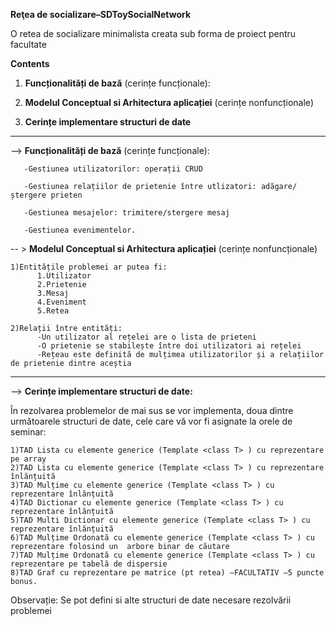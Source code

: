 **Reţea de socializare–SDToySocialNetwork**

O retea de socializare minimalista creata sub forma de proiect pentru facultate

**Contents**
	
1. **Funcționalități de bază** (cerințe funcționale):

2. **Modelul Conceptual si Arhitectura aplicației** (cerințe nonfuncționale)

3. **Cerințe implementare structuri de date**


------------------------------------------------------------------------------------------
             

--> **Funcționalități de bază** (cerințe funcționale):

       -Gestiunea utilizatorilor: operații CRUD  

       -Gestiunea relațiilor de prietenie între utlizatori: adăgare/ștergere prieten

       -Gestiunea mesajelor: trimitere/stergere mesaj 

       -Gestiunea evenimentelor.  

-- > **Modelul Conceptual si Arhitectura aplicației** (cerințe nonfuncționale)

    1)Entitățile problemei ar putea fi:
          1.Utilizator
          2.Prietenie
          3.Mesaj
          4.Eveniment
          5.Retea 
  
    2)Relații între entități: 
          -Un utilizator al rețelei are o lista de prieteni
          -O prietenie se stabilește între doi utilizatori ai rețelei
          -Rețeau este definită de mulțimea utilizatorilor și a relațiilor de prietenie dintre aceștia


------------------------------------------------------------------------------------------


--> **Cerințe implementare structuri de date:**

În rezolvarea problemelor de mai sus se vor implementa, doua dintre următoarele structuri de date, cele care vă vor fi asignate la orele de seminar:

    1)TAD Lista cu elemente generice (Template <class T> ) cu reprezentare pe array
    2)TAD Lista cu elemente generice (Template <class T> ) cu reprezentare înlănțuită
    3)TAD Mulțime cu elemente generice (Template <class T> ) cu reprezentare înlănțuită
    4)TAD Dictionar cu elemente generice (Template <class T> ) cu reprezentare înlănțuită
    5)TAD Multi Dictionar cu elemente generice (Template <class T> ) cu reprezentare înlănțuită
    6)TAD Mulțime Ordonată cu elemente generice (Template <class T> ) cu reprezentare folosind un  arbore binar de căutare
    7)TAD Mulțime Ordonată cu elemente generice (Template <class T> ) cu reprezentare pe tabelă de dispersie
    8)TAD Graf cu reprezentare pe matrice (pt retea) –FACULTATIV –5 puncte bonus.

  Observație: Se pot defini si alte structuri de date necesare rezolvării problemei

